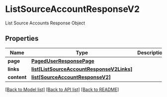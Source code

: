 # ListSourceAccountResponseV2

List Source Accounts Response Object
## Properties
Name | Type | Description | Notes
------------ | ------------- | ------------- | -------------
**page** | [**PagedUserResponsePage**](PagedUserResponsePage.md) |  | [optional] 
**links** | [**list[ListSourceAccountResponseV2Links]**](ListSourceAccountResponseV2Links.md) |  | [optional] 
**content** | [**list[SourceAccountResponseV2]**](SourceAccountResponseV2.md) |  | [optional] 

[[Back to Model list]](../README.md#documentation-for-models) [[Back to API list]](../README.md#documentation-for-api-endpoints) [[Back to README]](../README.md)


